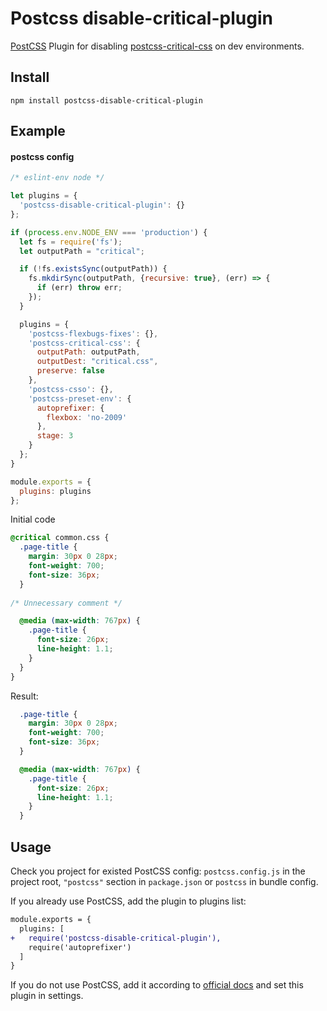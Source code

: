 # Postcss disable-critical-plugin

[PostCSS] Plugin for disabling [postcss-critical-css](https://www.npmjs.com/package/postcss-critical-css) on dev environments.

[PostCSS]: https://github.com/postcss/postcss

## Install

`npm install postcss-disable-critical-plugin`

## Example

#### postcss config

```javascript
/* eslint-env node */

let plugins = {
  'postcss-disable-critical-plugin': {}
};

if (process.env.NODE_ENV === 'production') {
  let fs = require('fs');
  let outputPath = "critical";

  if (!fs.existsSync(outputPath)) {
    fs.mkdirSync(outputPath, {recursive: true}, (err) => {
      if (err) throw err;
    });
  }

  plugins = {
    'postcss-flexbugs-fixes': {},
    'postcss-critical-css': {
      outputPath: outputPath,
      outputDest: "critical.css",
      preserve: false
    },
    'postcss-csso': {},
    'postcss-preset-env': {
      autoprefixer: {
        flexbox: 'no-2009'
      },
      stage: 3
    }
  };
}

module.exports = {
  plugins: plugins
};

```

Initial code
```css
@critical common.css {
  .page-title {
    margin: 30px 0 28px;
    font-weight: 700;
    font-size: 36px;
  }
  
/* Unnecessary comment */

  @media (max-width: 767px) {
    .page-title {
      font-size: 26px;
      line-height: 1.1;
    }
  }
}
```

Result:

```css
  .page-title {
    margin: 30px 0 28px;
    font-weight: 700;
    font-size: 36px;
  }

  @media (max-width: 767px) {
    .page-title {
      font-size: 26px;
      line-height: 1.1;
    }
  }
```

## Usage

Check you project for existed PostCSS config: `postcss.config.js`
in the project root, `"postcss"` section in `package.json`
or `postcss` in bundle config.

If you already use PostCSS, add the plugin to plugins list:

```diff
module.exports = {
  plugins: [
+   require('postcss-disable-critical-plugin'),
    require('autoprefixer')
  ]
}
```

If you do not use PostCSS, add it according to [official docs]
and set this plugin in settings.

[official docs]: https://github.com/postcss/postcss#usage
